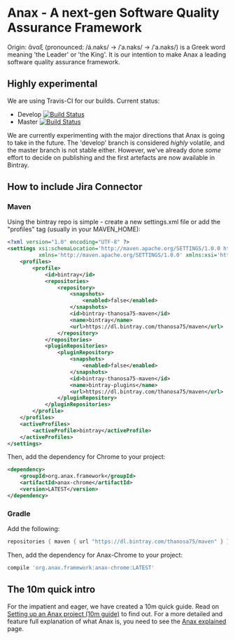 # Anax - A next-gen Software Quality Assurance Framework
Origin: ἄναξ (pronounced: /á.naks/ → /ˈa.naks/ → /ˈa.naks/) is a Greek word meaning 'the Leader' or 'the King'.  It is our intention to make Anax a leading software quality assurance framework.

## Highly experimental

We are using Travis-CI for our builds. Current status:

- Develop [![Build Status](https://www.travis-ci.org/thanosa75/anax.svg?branch=develop)](https://www.travis-ci.org/thanosa75/anax)
- Master [![Build Status](https://www.travis-ci.org/thanosa75/anax.svg?branch=master)](https://www.travis-ci.org/thanosa75/anax)

We are currently experimenting with the major directions that Anax is going to take in the future. The 'develop' branch is considered _highly_ volatile, and the master branch is not stable either. However, we've already done *some* effort to decide on publishing and the first artefacts are now available in Bintray.

## How to include Jira Connector
### Maven 
Using the bintray repo is simple - create a new settings.xml file or add the "profiles" tag (usually in your MAVEN_HOME):
```xml
<?xml version="1.0" encoding="UTF-8" ?>
<settings xsi:schemaLocation='http://maven.apache.org/SETTINGS/1.0.0 http://maven.apache.org/xsd/settings-1.0.0.xsd'
          xmlns='http://maven.apache.org/SETTINGS/1.0.0' xmlns:xsi='http://www.w3.org/2001/XMLSchema-instance'>
    <profiles>
        <profile>
            <id>bintray</id>
            <repositories>
                <repository>
                    <snapshots>
                        <enabled>false</enabled>
                    </snapshots>
                    <id>bintray-thanosa75-maven</id>
                    <name>bintray</name>
                    <url>https://dl.bintray.com/thanosa75/maven</url>
                </repository>
            </repositories>
            <pluginRepositories>
                <pluginRepository>
                    <snapshots>
                        <enabled>false</enabled>
                    </snapshots>
                    <id>bintray-thanosa75-maven</id>
                    <name>bintray-plugins</name>
                    <url>https://dl.bintray.com/thanosa75/maven</url>
                </pluginRepository>
            </pluginRepositories>
        </profile>
    </profiles>
    <activeProfiles>
        <activeProfile>bintray</activeProfile>
    </activeProfiles>
</settings>
```

Then, add the dependency for Chrome to your project:
```xml
<dependency> 
    <groupId>org.anax.framework</groupId> 
    <artifactId>anax-chrome</artifactId> 
    <version>LATEST</version>
</dependency>
```

### Gradle

Add the following:
```gradle
repositories { maven { url "https://dl.bintray.com/thanosa75/maven" } }
```

Then, add the dependency for Anax-Chrome to your project:
```gradle
compile 'org.anax.framework:anax-chrome:LATEST'
```

## The 10m quick intro
For the impatient and eager, we have created a 10m quick guide. Read on [Setting up an Anax project (10m guide)](https://github.com/thanosa75/anax/wiki/Anax-Setup-in-10m) to find out. For a more detailed and feature full explanation of what Anax is, you need to see the [Anax explained](https://github.com/thanosa75/anax/wiki/Anax-Explained) page.
